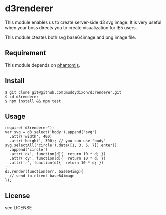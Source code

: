 # d3renderer

This module enables us to create server-side d3 svg image.
It is very useful when your boss directs you to create visualization for IE5 users.

This module cteates both svg base64image and png image file.

## Requirement

This module depends on [phantomjs](http://phantomjs.org/).

## Install

```
$ git clone git@github.com:muddydixon/d3renderer.git
$ cd d3renderer
$ npm install && npm test
```

## Usage
```
require('d3renderer');
var svg = d3.select('body').append('svg')
  .attr('width', 400)
  .attr('height', 300); // you can use "body"
svg.selectAll('circle').data([1, 3, 5, 7]).enter()
  .append('circle')
  .attr('cx', function(d){  return 10 * d; })
  .attr('cy', function(d){  return 10 * d; })
  .attr('r', function(d){  return 10 * d; })
;
d3.render(function(err, base64img){
  // send to client base64image
});
```

## License
see LICENSE


